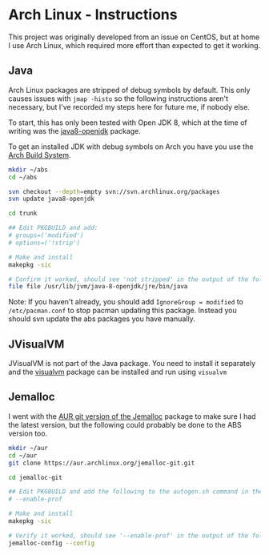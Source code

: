 # Arch Linux - Instructions

This project was originally developed from an issue on CentOS, but at home I use Arch Linux, which required more effort 
than expected to get it working. 

## Java

Arch Linux packages are stripped of debug symbols by default. This only causes issues with `jmap -histo` so the 
following instructions aren't necessary, but I've recorded my steps here for future me, if nobody else.

To  start, this has only been tested with Open JDK 8, which at the time of writing was the 
[java8-openjdk](https://www.archlinux.org/packages/extra/x86_64/jdk8-openjdk/) package.

To get an installed JDK with debug symbols on Arch you have you use the 
[Arch Build System](https://wiki.archlinux.org/index.php/Arch_Build_System).

```bash
mkdir ~/abs
cd ~/abs

svn checkout --depth=empty svn://svn.archlinux.org/packages
svn update java8-openjdk

cd trunk

## Edit PKGBUILD and add:
# groups=('modified')
# options=('!strip')

# Make and install
makepkg -sic

# Confirm it worked, should see 'not stripped' in the output of the following command 
file file /usr/lib/jvm/java-8-openjdk/jre/bin/java
``` 

Note: If you haven't already, you should add `IgnoreGroup = modified` to `/etc/pacman.conf` to stop pacman updating this 
package. Instead you should svn update the abs packages you have manually.

## JVisualVM

JVisualVM is not part of the Java package. You need to install it separately and the 
[visualvm](https://www.archlinux.org/packages/extra/x86_64/visualvm/) package can be installed and run using `visualvm` 

## Jemalloc

I went with the [AUR git version of the Jemalloc](https://aur.archlinux.org/packages/jemalloc-git/) package to make sure
I had the latest version, but the following could probably be done to the ABS version too.

```bash
mkdir ~/aur
cd ~/aur
git clone https://aur.archlinux.org/jemalloc-git.git

cd jemalloc-git

## Edit PKGBUILD and add the following to the autogen.sh command in the build function:
# --enable-prof

# Make and install
makepkg -sic

# Verify it worked, should see '--enable-prof' in the output of the following command
jemalloc-config --config
```
